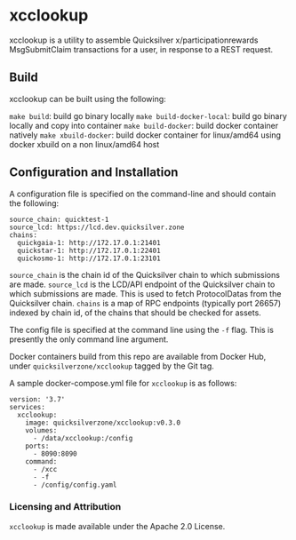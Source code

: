 # xcclookup

xcclookup is a utility to assemble Quicksilver x/participationrewards MsgSubmitClaim transactions for a user, in response to a REST request.

## Build

xcclookup can be built using the following:

`make build`: build go binary locally
`make build-docker-local`: build go binary locally and copy into container
`make build-docker`: build docker container natively
`make xbuild-docker`: build docker container for linux/amd64 using docker xbuild on a non linux/amd64 host


## Configuration and Installation

A configuration file is specified on the command-line and should contain the following:

```
source_chain: quicktest-1
source_lcd: https://lcd.dev.quicksilver.zone
chains:
  quickgaia-1: http://172.17.0.1:21401
  quickstar-1: http://172.17.0.1:22401
  quickosmo-1: http://172.17.0.1:23101
```

`source_chain` is the chain id of the Quicksilver chain to which submissions are made.
`source_lcd` is the LCD/API endpoint of the Quicksilver chain to which submissions are made. This is used to fetch ProtocolDatas from the Quicksilver chain.
`chains` is a map of RPC endpoints (typically port 26657) indexed by chain id, of the chains that should be checked for assets.

The config file is specified at the command line using the `-f` flag. This is presently the only command line argument.

Docker containers build from this repo are available from Docker Hub, under `quicksilverzone/xcclookup` tagged by the Git tag.

A sample docker-compose.yml file for `xcclookup` is as follows:

```
version: '3.7'
services:
  xcclookup:
    image: quicksilverzone/xcclookup:v0.3.0
    volumes:
      - /data/xcclookup:/config
    ports:
      - 8090:8090
    command:
      - /xcc
      - -f
      - /config/config.yaml
```

### Licensing and Attribution

`xcclookup` is made available under the Apache 2.0 License. 
